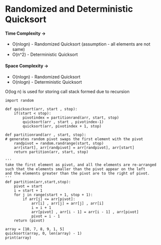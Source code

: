 # Randomized and Deterministic Quicksort
#### Time Complexity -> 
 - O(nlogn) - Randomized Quicksort (assumption - all elements are not same)
 - O(n^2) - Deterministic Quicksort

#### Space Complexity -> 
 - O(nlogn) - Randomized Quicksort 
 - O(nlogn) - Deterministic Quicksort

O(log n) is used for storing call stack formed due to recursion
```
import random

def quicksort(arr, start , stop):
    if(start < stop):
        pivotindex = partitionrand(arr, start, stop)
        quicksort(arr , start , pivotindex-1)
        quicksort(arr, pivotindex + 1, stop)
        
def partitionrand(arr , start, stop):
# generates random pivot swaps the first element with the pivot
    randpivot = random.randrange(start, stop)
    arr[start], arr[randpivot] = arr[randpivot], arr[start]
    return partition(arr, start, stop)
    
'''
take the first element as pivot, and all the elements are re-arranged
such that the elements smaller than the pivot appear on the left 
and the elements greater than the pivot are to the right of pivot.
'''
def partition(arr,start,stop):
    pivot = start 
    i = start + 1
    for j in range(start + 1, stop + 1):
        if arr[j] <= arr[pivot]:
            arr[i] , arr[j] = arr[j] , arr[i]
            i = i + 1
            arr[pivot] , arr[i - 1] = arr[i - 1] , arr[pivot]
            pivot = i - 1
    return (pivot)

array = [10, 7, 8, 9, 1, 5]
quicksort(array, 0, len(array) - 1)
print(array)

```
